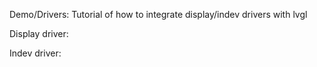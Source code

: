 
Demo/Drivers: Tutorial of how to integrate display/indev drivers with lvgl


Display driver:



Indev driver:
